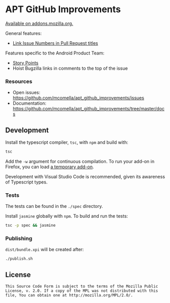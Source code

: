 # APT GitHub Improvements
[Available on addons.mozilla.org.][AMO]

General features:
- [Link Issue Numbers in Pull Request titles](docs/feature_link_issues_in_pr_titles.md)

Features specific to the Android Product Team:
- [Story Points](docs/feature_story_points.md)
- Hoist Bugzilla links in comments to the top of the issue

### Resources
* Open issues: https://github.com/mcomella/apt_github_improvements/issues
* Documentation: https://github.com/mcomella/apt_github_improvements/tree/master/docs

## Development
Install the typescript compiler, `tsc`, with `npm` and build with:
```sh
tsc
```

Add the `-w` argument for continuous compilation. To run your add-on in Firefox,
you can load [a temporary add-on][temp addon].

Development with Visual Studio Code is recommended, given its awareness of Typescript types.

### Tests
The tests can be found in the `./spec` directory.

Install `jasmine` globally with `npm`. To build and run the tests:
```sh
tsc -p spec && jasmine
```

### Publishing
`dist/bundle.xpi` will be created after:
```sh
./publish.sh
```

## License
```
This Source Code Form is subject to the terms of the Mozilla Public
License, v. 2.0. If a copy of the MPL was not distributed with this
file, You can obtain one at http://mozilla.org/MPL/2.0/.
```

[hoister]: https://github.com/mcomella/github-issue-hoister
[typed]: https://github.com/DefinitelyTyped/DefinitelyTyped
[temp addon]: https://developer.mozilla.org/en-US/docs/Tools/about:debugging#Enabling_add-on_debugging
[AMO]: https://addons.mozilla.org/en-US/firefox/addon/apt-github-improvements/
